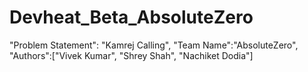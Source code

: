 # Devheat_Beta_AbsoluteZero

"Problem Statement": "Kamrej Calling",
"Team Name":"AbsoluteZero",
"Authors":["Vivek Kumar", "Shrey Shah", "Nachiket Dodia"]
